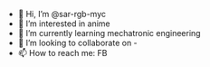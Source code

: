 - 👋 Hi, I’m @sar-rgb-myc
- 👀 I’m interested in anime
- 🌱 I’m currently learning mechatronic engineering
- 💞️ I’m looking to collaborate on -
- 📫 How to reach me: FB

<!---
sar-rgb-myc/sar-rgb-myc is a ✨ special ✨ repository because its `README.md` (this file) appears on your GitHub profile.
You can click the Preview link to take a look at your changes.
--->
